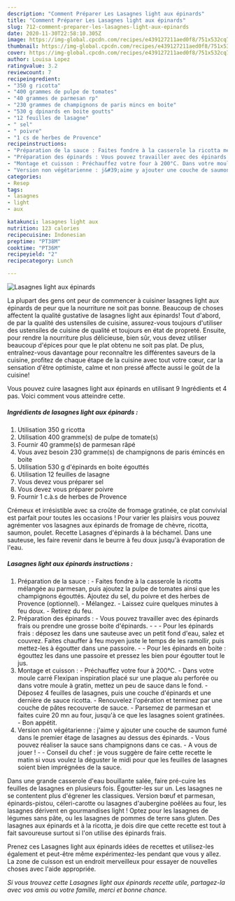 ```yaml
---
description: "Comment Préparer Les Lasagnes light aux épinards"
title: "Comment Préparer Les Lasagnes light aux épinards"
slug: 712-comment-preparer-les-lasagnes-light-aux-epinards
date: 2020-11-30T22:58:10.305Z
image: https://img-global.cpcdn.com/recipes/e439127211aed0f8/751x532cq70/lasagnes-light-aux-epinards-photo-principale-de-la-recette.jpg
thumbnail: https://img-global.cpcdn.com/recipes/e439127211aed0f8/751x532cq70/lasagnes-light-aux-epinards-photo-principale-de-la-recette.jpg
cover: https://img-global.cpcdn.com/recipes/e439127211aed0f8/751x532cq70/lasagnes-light-aux-epinards-photo-principale-de-la-recette.jpg
author: Louisa Lopez
ratingvalue: 3.2
reviewcount: 7
recipeingredient:
- "350 g ricotta"
- "400 grammes de pulpe de tomates"
- "40 grammes de parmesan rp"
- "230 grammes de champignons de paris mincs en boite"
- "530 g dpinards en boite goutts"
- "12 feuilles de lasagne"
- " sel"
- " poivre"
- "1 cs de herbes de Provence"
recipeinstructions:
- "Préparation de la sauce : Faites fondre à la casserole la ricotta mélangée au parmesan, puis ajoutez la pulpe de tomates ainsi que les champignons égouttés. Ajoutez du sel, du poivre et des herbes de Provence (optionnel). Mélangez. Laissez cuire quelques minutes à feu doux. Retirez du feu."
- "Préparation des épinards : Vous pouvez travailler avec des épinards frais ou prendre une grosse boite d&#39;épinards.  - Pour les épinards frais : déposez les dans une sauteuse avec un petit fond d&#39;eau, salez et couvrez. Faites chauffer à feu moyen juste le temps de les ramollir, puis mettez-les à égoutter dans une passoire. - Pour les épinards en boite : égouttez les dans une passoire et pressez les bien pour égoutter tout le jus."
- "Montage et cuisson : Préchauffez votre four à 200°C. Dans votre moule carré Flexipan inspiration placé sur une plaque alu perforée ou dans votre moule à gratin, mettez un peu de sauce dans le fond. Déposez 4 feuilles de lasagnes, puis une couche d&#39;épinards et une dernière de sauce ricotta. Renouvelez l&#39;opération et terminez par une couche de pâtes recouverte de sauce. Parsemez de parmesan et faites cuire 20 mn au four, jusqu&#39;à ce que les lasagnes soient gratinées. Bon appétit."
- "Version non végétarienne : j&#39;aime y ajouter une couche de saumon fumé dans le premier étage de lasagnes au dessus des épinards. Vous pouvez réaliser la sauce sans champignons dans ce cas. A vous de jouer !  Conseil du chef : je vous suggère de faire cette recette le matin si vous voulez la déguster le midi pour que les feuilles de lasagnes soient bien imprégnées de la sauce."
categories:
- Resep
tags:
- lasagnes
- light
- aux

katakunci: lasagnes light aux 
nutrition: 123 calories
recipecuisine: Indonesian
preptime: "PT38M"
cooktime: "PT36M"
recipeyield: "2"
recipecategory: Lunch

---
```



![Lasagnes light aux épinards](https://img-global.cpcdn.com/recipes/e439127211aed0f8/751x532cq70/lasagnes-light-aux-epinards-photo-principale-de-la-recette.jpg)

La plupart des gens ont peur de commencer à cuisiner lasagnes light aux épinards de peur que la nourriture ne soit pas bonne. Beaucoup de choses affectent la qualité gustative de lasagnes light aux épinards! Tout d'abord, de par la qualité des ustensiles de cuisine, assurez-vous toujours d'utiliser des ustensiles de cuisine de qualité et toujours en état de propreté. Ensuite, pour rendre la nourriture plus délicieuse, bien sûr, vous devez utiliser beaucoup d'épices pour que le plat obtenu ne soit pas plat. De plus, entraînez-vous davantage pour reconnaître les différentes saveurs de la cuisine, profitez de chaque étape de la cuisine avec tout votre cœur, car la sensation d'être optimiste, calme et non pressé affecte aussi le goût de la cuisine!

<!--inarticleads1-->

Vous pouvez cuire lasagnes light aux épinards en utilisant 9 Ingrédients et 4 pas. Voici comment vous atteindre cette.

##### Ingrédients de lasagnes light aux épinards :

1. Utilisation 350 g ricotta
1. Utilisation 400 gramme(s) de pulpe de tomate(s)
1. Fournir 40 gramme(s) de parmesan râpé
1. Vous avez besoin 230 gramme(s) de champignons de paris émincés en boite
1. Utilisation 530 g d&#39;épinards en boite égouttés
1. Utilisation 12 feuilles de lasagne
1. Vous devez vous préparer  sel
1. Vous devez vous préparer  poivre
1. Fournir 1 c.à.s de herbes de Provence


Crémeux et irrésistible avec sa croûte de fromage gratinée, ce plat convivial est parfait pour toutes les occasions ! Pour varier les plaisirs vous pouvez agrémenter vos lasagnes aux épinards de fromage de chèvre, ricotta, saumon, poulet. Recette Lasagnes d&#39;épinards à la béchamel. Dans une sauteuse, les faire revenir dans le beurre à feu doux jusqu&#39;à évaporation de l&#39;eau. 

<!--inarticleads2-->

##### Lasagnes light aux épinards instructions :

1. Préparation de la sauce : - Faites fondre à la casserole la ricotta mélangée au parmesan, puis ajoutez la pulpe de tomates ainsi que les champignons égouttés. Ajoutez du sel, du poivre et des herbes de Provence (optionnel). - Mélangez. - Laissez cuire quelques minutes à feu doux. - Retirez du feu.
1. Préparation des épinards : - Vous pouvez travailler avec des épinards frais ou prendre une grosse boite d&#39;épinards. -  - - Pour les épinards frais : déposez les dans une sauteuse avec un petit fond d&#39;eau, salez et couvrez. Faites chauffer à feu moyen juste le temps de les ramollir, puis mettez-les à égoutter dans une passoire. - - Pour les épinards en boite : égouttez les dans une passoire et pressez les bien pour égoutter tout le jus.
1. Montage et cuisson : - Préchauffez votre four à 200°C. - Dans votre moule carré Flexipan inspiration placé sur une plaque alu perforée ou dans votre moule à gratin, mettez un peu de sauce dans le fond. - Déposez 4 feuilles de lasagnes, puis une couche d&#39;épinards et une dernière de sauce ricotta. - Renouvelez l&#39;opération et terminez par une couche de pâtes recouverte de sauce. - Parsemez de parmesan et faites cuire 20 mn au four, jusqu&#39;à ce que les lasagnes soient gratinées. - Bon appétit.
1. Version non végétarienne : j&#39;aime y ajouter une couche de saumon fumé dans le premier étage de lasagnes au dessus des épinards. - Vous pouvez réaliser la sauce sans champignons dans ce cas. - A vous de jouer ! -  - Conseil du chef : je vous suggère de faire cette recette le matin si vous voulez la déguster le midi pour que les feuilles de lasagnes soient bien imprégnées de la sauce.


Dans une grande casserole d&#39;eau bouillante salée, faire pré-cuire les feuilles de lasagnes en plusieurs fois. Égoutter-les sur un. Les lasagnes ne se contentent plus d&#39;égrener les classiques. Version bœuf et parmesan, épinards-pistou, céleri-carotte ou lasagnes d&#39;aubergine poêlées au four, les lasagnes dérivent en gourmandises light ! Optez pour les lasagnes de légumes sans pâte, ou les lasagnes de pommes de terre sans gluten. Des lasagnes aux épinards et à la ricotta, je dois dire que cette recette est tout à fait savoureuse surtout si l&#39;on utilise des épinards frais. 

<!--inarticleads1-->

<p>
Prenez ces Lasagnes light aux épinards idées de recettes et utilisez-les également et peut-être même expérimentez-les pendant que vous y allez. La zone de cuisson est un endroit merveilleux pour essayer de nouvelles choses avec l'aide appropriée.
</p>

<p>
<i>Si vous trouvez cette Lasagnes light aux épinards recette utile, partagez-la avec vos amis ou votre famille, merci et bonne chance.</i>
</p>
